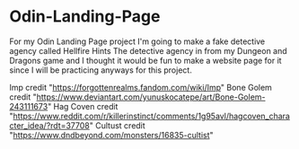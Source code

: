 # Odin-Landing-Page
For my Odin Landing Page project
I'm going to make a fake detective agency called Hellfire Hints
The detective agency in from my Dungeon and Dragons game and I thought it would be fun to make a website page for it since I will be practicing anyways for this project.

Imp credit "https://forgottenrealms.fandom.com/wiki/Imp"
Bone Golem credit "https://www.deviantart.com/yunuskocatepe/art/Bone-Golem-243111673"
Hag Coven credit "https://www.reddit.com/r/killerinstinct/comments/1g95avl/hagcoven_character_idea/?rdt=37708"
Cultust credit "https://www.dndbeyond.com/monsters/16835-cultist"
